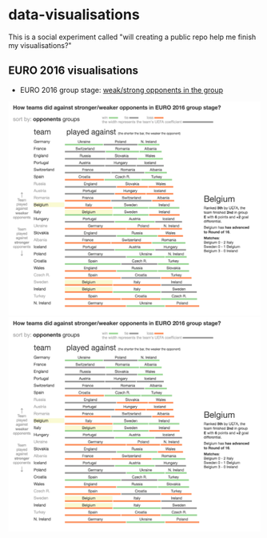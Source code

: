 # data-visualisations
This is a social experiment called "will creating a public repo help me finish my visualisations?"


## EURO 2016 visualisations
- EURO 2016 group stage: [weak/strong opponents in the group](https://djamshed.github.io/data-visualisations/euro2016/group-stage.html)

![Screenshot 1](/euro2016-1.png?raw=true "Sorted by group strength")
![Screenshot 2](/euro2016-1.png?raw=true "Sorted by group")
